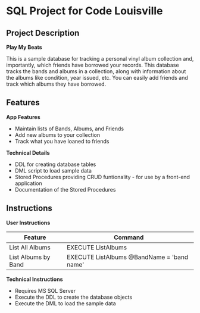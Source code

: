 # SQL Project for Code Louisville

## Project Description

**Play My Beats**

This is a sample database for tracking a personal vinyl album collection and, importantly, which friends have borrowed your records. This database tracks the bands and albums in a collection, along with information about the albums like condition, year issued, etc. You can easily add friends and track which albums they have borrowed.

## Features

**App Features**

- Maintain lists of Bands, Albums, and Friends
- Add new albums to your collection
- Track what you have loaned to friends


**Technical Details**

- DDL for creating database tables
- DML script to load sample data
- Stored Procedures providing CRUD funtionality - for use by a front-end application
- Documentation of the Stored Procedures

## Instructions
**User Instructions**

| Feature | Command |
| ----------- | ----------- |
| List All Albums | EXECUTE ListAlbums |
| List Albums by Band | EXECUTE ListAlbums @BandName = 'band name' |



**Technical Instructions**

- Requires MS SQL Server
- Execute the DDL to create the database objects
- Execute the DML to load the sample data

